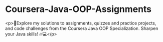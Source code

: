 # Coursera-Java-OOP-Assignments
&lt;p>🚀Explore my solutions to assignments, quizzes and practice projects, and code challenges from the Coursera Java OOP Specialization. Sharpen your Java skills! 🔥💻&lt;/p>
